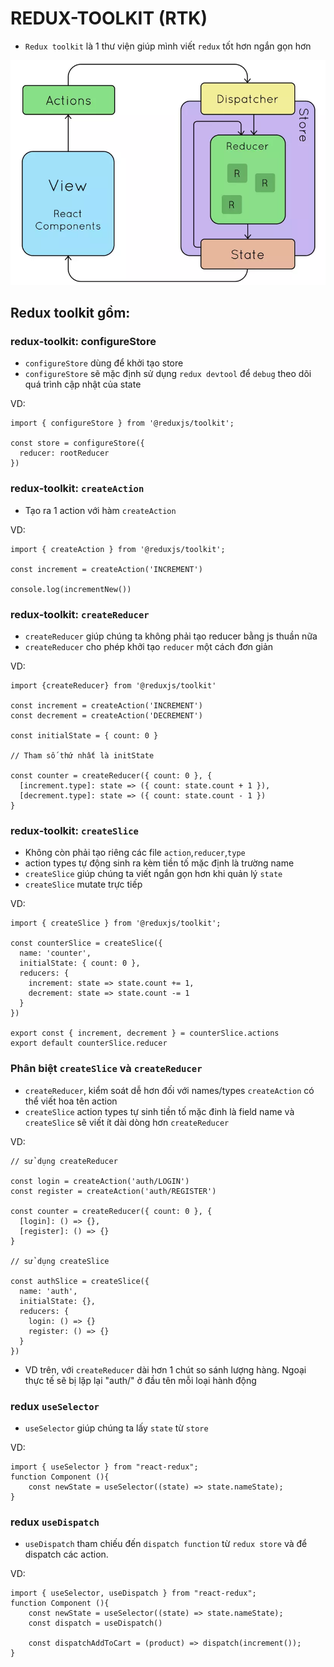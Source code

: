 # REDUX-TOOLKIT (RTK)

-  `Redux toolkit` là 1 thư viện giúp mình viết `redux` tốt hơn ngắn gọn hơn

![alt](./images/image.webp)

## Redux toolkit gồm:

### redux-toolkit: configureStore

-  `configureStore` dùng để khởi tạo store
-  `configureStore` sẽ mặc định sử dụng `redux devtool` để `debug` theo dõi quá trình cập nhật của state

VD:

```
import { configureStore } from '@reduxjs/toolkit';

const store = configureStore({
  reducer: rootReducer
})

```

### redux-toolkit: `createAction`

-  Tạo ra 1 action với hàm `createAction`

VD:

```
import { createAction } from '@reduxjs/toolkit';

const increment = createAction('INCREMENT')

console.log(incrementNew())
```

### redux-toolkit: `createReducer`

-  `createReducer` giúp chúng ta không phải tạo reducer bằng js thuần nữa
-  `createReducer` cho phép khởi tạo `reducer` một cách đơn giản

VD:

```
import {createReducer} from '@reduxjs/toolkit'

const increment = createAction('INCREMENT')
const decrement = createAction('DECREMENT')

const initialState = { count: 0 }

// Tham số thứ nhất là initState

const counter = createReducer({ count: 0 }, {
  [increment.type]: state => ({ count: state.count + 1 }),
  [decrement.type]: state => ({ count: state.count - 1 })
}

```

### redux-toolkit: `createSlice`

-  Không còn phải tạo riêng các file `action`,`reducer`,`type`
-  action types tự động sinh ra kèm tiền tố mặc định là trường name
-  `createSlice` giúp chúng ta viết ngắn gọn hơn khi quản lý `state`
-  `createSlice` mutate trực tiếp

VD:

```
import { createSlice } from '@reduxjs/toolkit';

const counterSlice = createSlice({
  name: 'counter',
  initialState: { count: 0 },
  reducers: {
    increment: state => state.count += 1,
    decrement: state => state.count -= 1
  }
})

export const { increment, decrement } = counterSlice.actions
export default counterSlice.reducer

```

### Phân biệt `createSlice` và `createReducer`

-  `createReducer`, kiểm soát dễ hơn đối với names/types `createAction` có thể viết hoa tên action
-  `createSlice` action types tự sinh tiền tố mặc đinh là field name và `createSlice` sẽ viết ít dài dòng hơn `createReducer`

VD:

```
// sử dụng createReducer

const login = createAction('auth/LOGIN')
const register = createAction('auth/REGISTER')

const counter = createReducer({ count: 0 }, {
  [login]: () => {},
  [register]: () => {}
}

// sử dụng createSlice

const authSlice = createSlice({
  name: 'auth',
  initialState: {},
  reducers: {
    login: () => {}
    register: () => {}
  }
})

```

-  VD trên, với `createReducer` dài hơn 1 chút so sánh lượng hàng. Ngoại thực tế sẽ bị lặp lại "auth/" ở đầu tên mỗi loại hành động

### redux `useSelector`

-  `useSelector` giúp chúng ta lấy `state` từ `store`

VD:

```
import { useSelector } from "react-redux";
function Component (){
    const newState = useSelector((state) => state.nameState);
}

```

### redux `useDispatch`

-  `useDispatch` tham chiếu đến `dispatch function` từ `redux store` và để dispatch các action.

VD:

```
import { useSelector, useDispatch } from "react-redux";
function Component (){
    const newState = useSelector((state) => state.nameState);
    const dispatch = useDispatch()

    const dispatchAddToCart = (product) => dispatch(increment());
}

```
